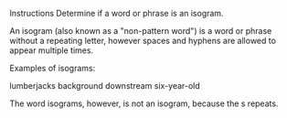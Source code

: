 Instructions
Determine if a word or phrase is an isogram.

An isogram (also known as a "non-pattern word") is a word or phrase without a repeating letter,
however spaces and hyphens are allowed to appear multiple times.

Examples of isograms:

lumberjacks
background
downstream
six-year-old

The word isograms, however, is not an isogram, because the s repeats.